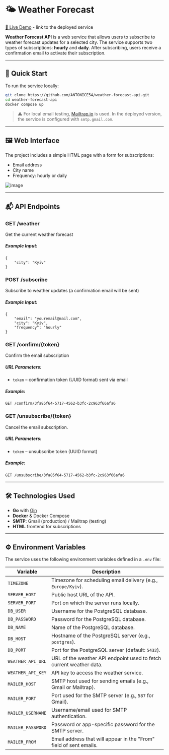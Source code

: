 # 🌤️ Weather Forecast 

[🔗 Live Demo](http://weather-update.pp.ua)  - link to the deployed service

**Weather Forecast API** is a web service that allows users to subscribe to weather forecast updates for a selected city. The service supports two types of subscriptions: **hourly** and **daily**. After subscribing, users receive a confirmation email to activate their subscription.

---

## 🚀 Quick Start

To run the service locally:

```bash
git clone https://github.com/ANTONICE54/weather-forecast-api.git
cd weather-forecast-api
docker compose up
```

> ⚠️ For local email testing, [Mailtrap.io](https://mailtrap.io) is used. In the deployed version, the service is configured with `smtp.gmail.com`.

---

## 🖼️ Web Interface

The project includes a simple HTML page with a form for subscriptions:
- Email address
- City name
- Frequency: hourly or daily

![image](https://github.com/user-attachments/assets/a7f5197c-4099-47eb-960b-202520a3db92)



---

## 📬 API Endpoints


### GET /weather

Get the current weather forecast

##### Example Input: 
```
{
	"city": "Kyiv"
} 
```

### POST /subscribe

Subscribe to weather updates (a confirmation email will be sent)

##### Example Input: 
```
{
	"email": "youremail@mail.com",
	"city": "Kyiv",
	"frequency": "hourly"
} 
```



### GET /confirm/{token}

Confirm the email subscription

##### URL Parameters:
- `token` – confirmation token (UUID format) sent via email

##### Example:
`GET /confirm/3fa85f64-5717-4562-b3fc-2c963f66afa6`

### GET /unsubscribe/{token}

Cancel the email subscription.

##### URL Parameters:
- `token` – unsubscribe token (UUID format)

##### Example:
`GET /unsubscribe/3fa85f64-5717-4562-b3fc-2c963f66afa6`

---

## 🛠️ Technologies Used

- **Go** with [Gin](https://github.com/gin-gonic/gin)
- **Docker** & Docker Compose
- **SMTP**: Gmail (production) / Mailtrap (testing)
- **HTML** frontend for subscriptions

---


## ⚙️ Environment Variables

The service uses the following environment variables defined in a `.env` file:

| Variable             | Description |
|----------------------|-------------|
| `TIMEZONE`           | Timezone for scheduling email delivery (e.g., `Europe/Kyiv`). |
| `SERVER_HOST`        | Public host URL of the API. |
| `SERVER_PORT`        | Port on which the server runs locally. |
| `DB_USER`            | Username for the PostgreSQL database. |
| `DB_PASSWORD`        | Password for the PostgreSQL database. |
| `DB_NAME`            | Name of the PostgreSQL database. |
| `DB_HOST`            | Hostname of the PostgreSQL server (e.g., `postgres`). |
| `DB_PORT`            | Port for the PostgreSQL server (default: `5432`). |
| `WEATHER_API_URL`    | URL of the weather API endpoint used to fetch current weather data. |
| `WEATHER_API_KEY`    | API key to access the weather service. |
| `MAILER_HOST`        | SMTP host used for sending emails (e.g., Gmail or Mailtrap). |
| `MAILER_PORT`        | Port used for the SMTP server (e.g., `587` for Gmail). |
| `MAILER_USERNAME`    | Username/email used for SMTP authentication. |
| `MAILER_PASSWORD`    | Password or app-specific password for the SMTP server. |
| `MAILER_FROM`        | Email address that will appear in the "From" field of sent emails. |

